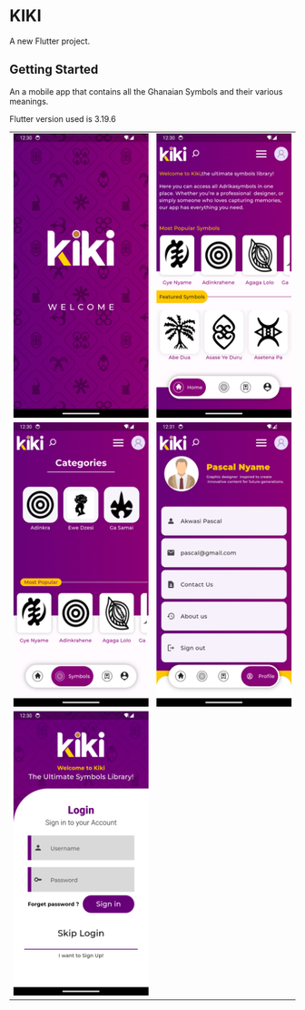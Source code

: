 # KIKI

A new Flutter project.

## Getting Started
<p>
An a mobile app that contains all the Ghanaian Symbols and their various meanings.
</p>


<p>
 Flutter version used is 3.19.6
</p>

<table>
    <tr>
        <td><img src="assets/images/s1.png" width=250px height=500px /></td>
        <td><img src="assets/images/s3.png" width=250px height=500px/></td>
    </tr>
    <tr>
        <td><img src="assets/images/s4.png" width=250px height=500px /></td>
        <td><img src="assets/images/s5.png" width=250px height=500px /></td>
    </tr>
    <tr>
        <td><img src="assets/images/s2.png" width=250px height=500px/></td>
    </tr>
</table>
